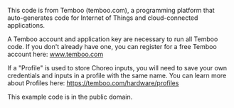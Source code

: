 This code is from Temboo (temboo.com), a programming platform that auto-generates code for Internet of Things and cloud-connected applications.

A Temboo account and application key are necessary to run all Temboo code. If you don't already have one, you can register for a free Temboo account here: 
www.temboo.com

If a "Profile" is used to store Choreo inputs, you will need to save your own credentials and inputs in a profile with the same name. You can learn more about Profiles here: https://temboo.com/hardware/profiles

This example code is in the public domain.

